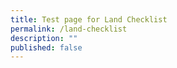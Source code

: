 ```yaml
---
title: Test page for Land Checklist
permalink: /land-checklist
description: ""
published: false
---
```

